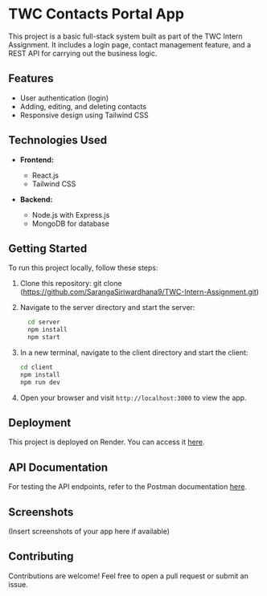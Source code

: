 # TWC Contacts Portal App

This project is a basic full-stack system built as part of the TWC Intern Assignment. It includes a login page, contact management feature, and a REST API for carrying out the business logic.

## Features

- User authentication (login)
- Adding, editing, and deleting contacts
- Responsive design using Tailwind CSS

## Technologies Used

- **Frontend:**
  - React.js
  - Tailwind CSS

- **Backend:**
  - Node.js with Express.js
  - MongoDB for database

## Getting Started

To run this project locally, follow these steps:

1. Clone this repository:
  git clone (https://github.com/SarangaSiriwardhana9/TWC-Intern-Assignment.git)

3. Navigate to the server directory and start the server:

      ```bash
        cd server
        npm install
        npm start
      ```

3. In a new terminal, navigate to the client directory and start the client:

     ```bash
    cd client
    npm install
    npm run dev  
    ```

4. Open your browser and visit `http://localhost:3000` to view the app.

## Deployment

This project is deployed on Render. You can access it [here]([<render_deployed_url>](https://twc-intern-assignment-deployed.onrender.com)).

## API Documentation

For testing the API endpoints, refer to the Postman documentation [here](<postman_documentation_link>).

## Screenshots

(Insert screenshots of your app here if available)

## Contributing

Contributions are welcome! Feel free to open a pull request or submit an issue.


   
